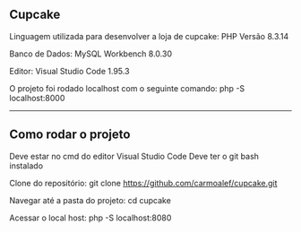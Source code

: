## Cupcake

Linguagem utilizada para desenvolver a loja de cupcake: PHP Versão 8.3.14

Banco de Dados: MySQL Workbench 8.0.30

Editor: Visual Studio Code 1.95.3

O projeto foi rodado localhost com o seguinte comando:  php -S localhost:8000

*****************



## Como rodar o projeto 

Deve estar no cmd do editor Visual Studio Code
Deve ter o git bash instalado

Clone do repositório: git clone https://github.com/carmoalef/cupcake.git

Navegar até a pasta do projeto: cd cupcake

Acessar o local host: php -S localhost:8080
